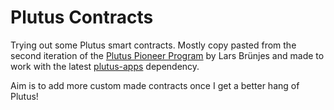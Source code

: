 # Plutus Contracts

Trying out some Plutus smart contracts. Mostly copy pasted from the second iteration of the [Plutus Pioneer Program](https://www.youtube.com/channel/UCcAwSpbpQDDzEDRQqcDH8Iw/playlists) by Lars Brünjes and made to work with the latest [plutus-apps](https://github.com/input-output-hk/plutus-apps) dependency.

Aim is to add more custom made contracts once I get a better hang of Plutus!
